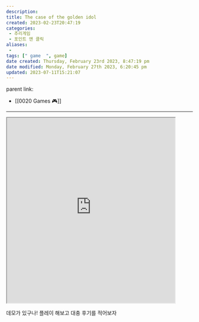 ```yaml
---
description:
title: The case of the golden idol
created: 2023-02-23T20:47:19
categories: 
 - 추리게임
 - 포인트 앤 클릭
aliases: 
 - 
tags: [" game  ", game]
date created: Thursday, February 23rd 2023, 8:47:19 pm
date modified: Monday, February 27th 2023, 6:20:45 pm
updated: 2023-07-11T15:21:07
---
```

parent link: 
- [[0020 Games 🎮]]

---
<iframe src="https://store.steampowered.com/app/1677770/The_Case_of_the_Golden_Idol/" title="steam link"  width="90%" height="500" overflow="auto" ></iframe>

데모가 있구나! 플레이 해보고 대충 후기를 적어보자
